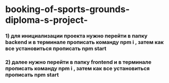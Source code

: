 # booking-of-sports-grounds-diploma-s-project-

### 1) для инициализации проекта нужно перейти в папку backend и в терминале прописать команду npm i , затем как все установиться прописать npm start
### 2) далее нужно перейти в папку frontend и в терминале прописать команду npm i , затем как все установиться прописать npm start

